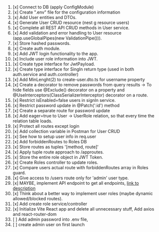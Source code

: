 1. [x] Connect to DB (apply ConfigModule)
2. [x] Create ".env" file for the configuration information
3. [x] Add User entities and DTOs.
4. [x] Generate User CRUD resource (nest g resource users)
5. [x] Complete all REST API CRUD methods in User service.
6. [x] Add validation and error handling to User resource (app.useGlobalPipes(new ValidationPipe())).
7. [x] Store hashed passwords.
8. [x] Create auth module.
9. [x] Add JWT login functionality to the app.
10. [x] Include user role information into JWT.
11. [x] Create type interface for JwtPayload.
12. [x] Create type interface for SingIn return type (used in both auth.service and auth.controller)
13. [x] Add MinLenght(2) to create-user.dto.ts for username property
14. [x] Create a decorator to remove passwords from query results -> To hide fields use @Exclude() decorator on a property and @UseInterceptors(ClassSerializerInterceptor) decorator on a route.
15. [x] Restrict isEnabled=false users in signIn service.
16. [x] Restrict password update in @Patch(':id') method
17. [x] Create a separate route for password update
18. [x] Add eager=true to User -> UserRole relation, so that every time the relation table loads.
19. [x] Protect all routes except login
20. [x] Add collection variable in Postman for User CRUD
21. [x] See how to setup user info in req.user
22. [x] Add forbiddenRoutes to Roles DB
23. [x] Store routes as tuples '[method, route]'
24. [x] Apply tuple route approach to /approutes.
25. [x] Store the entire role object in JWT Token.
26. [x] Create Roles controller to update roles.
27. [x] Compare users actual route with forbiddenRoutes array in Roles guard.
28. [x] Give access to /users route only for 'admin' user type.
29. [x] MAYBE, implement API endpoint to get all endpoints, [link to description](https://stackoverflow.com/questions/58255000/how-can-i-get-all-the-routes-from-all-the-modules-and-controllers-available-on)
30. [x] Think about a better way to implement user roles (maybe dynamic allowed/blocked routes).
31. [x] Add create role service/controller
32. [x] Initialize Vite React app and delete all unnecessary stuff, Add axios and react-router-dom
33. [ ] Add admin password into .env file,
34. [ ] create admin user on first launch
